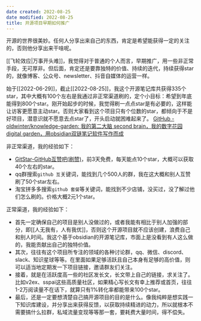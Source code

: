 ```yaml
---
date created: 2022-08-25
date modified: 2022-08-25
title: 开源项目早期如何推广
---
```


开源的世界很美妙。任何人分享出来自己的东西，肯定是希望能获得一定的关注的，否则他分享出来干啥呢。

[[飞轮效应|万事开头难]]，我觉得对于普通的个人而言，早期推广，用一些非正常手段，无可厚非。但后面，肯定还是要靠独特的价值、持续的迭代，持续获得star的，就像博客、公众号、newsletter、抖音自媒体的运营一样。

始于[[2022-06-29]]，截止[[2022-08-25]]，我这个开源笔记库共获得335个star，其中大概有100个左右是我通过非正常渠道刷的，定个小目标：希望到年底能得到800个star。刚开始起步的时候，我觉得刷一点点star是有必要的，这样能让访客更愿意主动star。否则大家看到这个项目只有个位数的star，都倾向于不是好项目，潜意识就不愿意去点star了，开头启动就困难起来了。 [GitHub - oldwinter/knowledge-garden: 我的第二大脑 second brain，我的数字花园 digital garden，用obsidian双链笔记软件写作而成](https://github.com/oldwinter/knowledge-garden)

非正常渠道，我的经验如下：  

- [GitStar-GitHub互赞吧(刷赞)](https://gitstar.com.cn/)，前3天免费，每天能点10个star，大概可以获取40个左右的star。
- qq群搜索`github 互`关键词，能找到几个500人的群，我在这大概和别人互赞刷了50个star左右。
- 淘宝拼多多搜索`github 套餐`等关键词，能找到不少店铺，没买过，没了解过他们怎么刷的。价格大概2元1个star。

正常渠道，我的经验如下：  

- 首先一定确保自己的项目是别人没做过的，或者我能有相比于别人加强的部分，即[[人无我有，人有我优]]，否则这个开源项目就不应该创建，浪费自己和别人时间。我这个基于obsidian的开源笔记库，市面上是没看到有人这么做的，我能贡献出自己的独特价值。
- 其次，往往有这个项目所专注的领域的各种讨论群，qq、微信、discord、slack、知识星球等等。在里面如果足够活跃且自己本身有足够的高价值，则可以适当地定期发一下项目链接，邀请群友们关注。
- 接着，就是在活跃度高一些的社区发长文，长文带上自己的链接，求关注了。比如v2ex、sspai这些高质量社区，如果精心写长文有幸上推荐或首页，往往1-2万阅读量不在话下，就算只有1%转化率都能带来100个star。
- 最后，还是一定要想清楚自己搞开源项目的目的是什么。像我纯粹是想实践一下知识库建设，并分享出来获得反馈，以获取持续精进的动力，所以就根本不需要搞什么拉群，私域流量变现等等那一套，要耗费大量时间，得不偿失。
